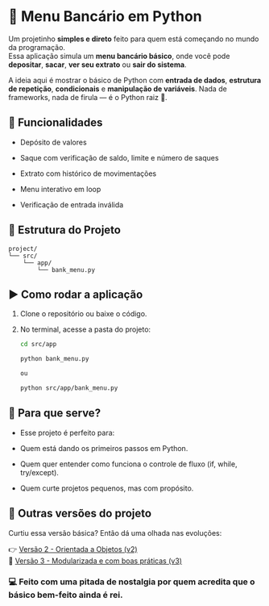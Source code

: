 # 🏦 Menu Bancário em Python

Um projetinho **simples e direto** feito para quem está começando no mundo da programação.  
Essa aplicação simula um **menu bancário básico**, onde você pode **depositar**, **sacar**, **ver seu extrato** ou **sair do sistema**.

A ideia aqui é mostrar o básico de Python com **entrada de dados**, **estrutura de repetição**, **condicionais** e **manipulação de variáveis**. Nada de frameworks, nada de firula — é o Python raiz 🐍.

## 🚀 Funcionalidades

- Depósito de valores

- Saque com verificação de saldo, limite e número de saques

- Extrato com histórico de movimentações

- Menu interativo em loop

- Verificação de entrada inválida

## 📁 Estrutura do Projeto

```
project/
└── src/
    └── app/
        └── bank_menu.py

```

## ▶️ Como rodar a aplicação

1. Clone o repositório ou baixe o código.
2. No terminal, acesse a pasta do projeto:

   ```bash
   cd src/app

   python bank_menu.py

   ou

   python src/app/bank_menu.py
   ```

## 🧠 Para que serve?

- Esse projeto é perfeito para:

- Quem está dando os primeiros passos em Python.

- Quem quer entender como funciona o controle de fluxo (if, while, try/except).

- Quem curte projetos pequenos, mas com propósito.

## 🌱 Outras versões do projeto

Curtiu essa versão básica? Então dá uma olhada nas evoluções:

👉 [Versão 2 - Orientada a Objetos (v2)](../../tree/v2)  
🚀 [Versão 3 - Modularizada e com boas práticas (v3)](../../tree/v3)

### 💻 Feito com uma pitada de nostalgia por quem acredita que o básico bem-feito ainda é rei.
